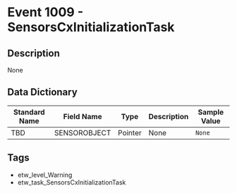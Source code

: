 # Event 1009 - SensorsCxInitializationTask

## Description
None

## Data Dictionary
|Standard Name|Field Name|Type|Description|Sample Value|
|---|---|---|---|---|
|TBD|SENSOROBJECT|Pointer|None|`None`|

## Tags
* etw_level_Warning
* etw_task_SensorsCxInitializationTask